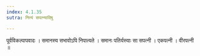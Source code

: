```yaml
---
index: 4.1.35
sutra: नित्यं सपत्न्यादिषु

---
```

 पूर्वविकल्पापवादः । समानस्य सभावोऽपि निपात्यते । समानः पतिर्यस्याः सा सपत्नी । एकपत्नी । वीरपत्नी ॥